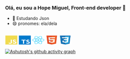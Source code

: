 ### Olá, eu sou a Hope Miguel, Front-end developer 👋

- 🌱 Estudando Json
- 😄 pronomes: ela/dela



<div style="display: inline_block"><br>
  <img align="center" alt="Hope-Js" height="30" width="40" src="https://raw.githubusercontent.com/devicons/devicon/master/icons/javascript/javascript-plain.svg">
  <img align="center" alt="Hope-Ts" height="30" width="40" src="https://raw.githubusercontent.com/devicons/devicon/master/icons/typescript/typescript-plain.svg">
  <img align="center" alt="Hope-React" height="30" width="40" src="https://raw.githubusercontent.com/devicons/devicon/master/icons/react/react-original.svg">
  <img align="center" alt="Hope-HTML" height="30" width="40" src="https://raw.githubusercontent.com/devicons/devicon/master/icons/html5/html5-original.svg">
  <img align="center" alt="Hope-CSS" height="30" width="40" src="https://raw.githubusercontent.com/devicons/devicon/master/icons/css3/css3-original.svg">
</div>


[![Ashutosh's github activity graph](https://github-readme-activity-graph.cyclic.app/graph?username=Hope-Miguel&bg_color=ffcfe9&color=9e4c98&line=9e4c98&point=403d3d&area=true&hide_border=true)](https://github.com/ashutosh00710/github-readme-activity-graph)
